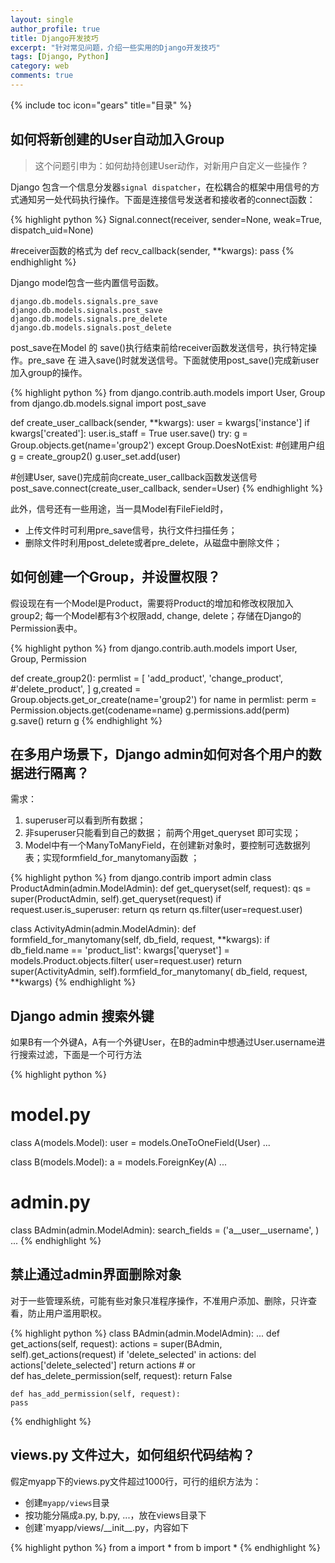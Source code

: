 ```yaml
---
layout: single
author_profile: true
title: Django开发技巧
excerpt: "针对常见问题，介绍一些实用的Django开发技巧"
tags: [Django, Python]
category: web
comments: true
---
```

{% include toc icon="gears" title="目录" %}

## 如何将新创建的User自动加入Group

> 这个问题引申为：如何劫持创建User动作，对新用户自定义一些操作 ?  

Django 包含一个信息分发器`signal dispatcher`，在松耦合的框架中用信号的方式通知另一处代码执行操作。下面是连接信号发送者和接收者的connect函数：

{% highlight python %}
Signal.connect(receiver, sender=None, weak=True, dispatch_uid=None)

#receiver函数的格式为
def recv_callback(sender, **kwargs):
	pass
{% endhighlight %}

Django model包含一些内置信号函数。

	django.db.models.signals.pre_save
	django.db.models.signals.post_save
	django.db.models.signals.pre_delete
	django.db.models.signals.post_delete

post_save在Model 的 save()执行结束前给receiver函数发送信号，执行特定操作。pre_save 在 进入save()时就发送信号。下面就使用post_save()完成新user加入group的操作。


{% highlight python %}
from django.contrib.auth.models import User, Group
from django.db.models.signal import post_save

def create_user_callback(sender, **kwargs):
    user = kwargs['instance']
    if kwargs['created']:
        user.is_staff = True
        user.save()
        try:
            g = Group.objects.get(name='group2')
        except Group.DoesNotExist:
	    #创建用户组
            g = create_group2()
        g.user_set.add(user)

#创建User, save()完成前向create_user_callback函数发送信号
post_save.connect(create_user_callback, sender=User)
{% endhighlight %}

此外，信号还有一些用途，当一具Model有FileField时，

- 上传文件时可利用pre_save信号，执行文件扫描任务；
- 删除文件时利用post_delete或者pre_delete，从磁盘中删除文件；


## 如何创建一个Group，并设置权限？

假设现在有一个Model是Product，需要将Product的增加和修改权限加入group2;
每一个Model都有3个权限add, change, delete；存储在Django的Permission表中。


{% highlight python %}
from django.contrib.auth.models import User, Group, Permission

def create_group2():
    permlist = [
        'add_product',
        'change_product',
        #'delete_product',
    ]
    g,created = Group.objects.get_or_create(name='group2')
    for name in permlist:
        perm = Permission.objects.get(codename=name)
        g.permissions.add(perm)
    g.save()
    return g
{% endhighlight %}


## 在多用户场景下，Django admin如何对各个用户的数据进行隔离？

需求：
	
1. superuser可以看到所有数据；
2. 非superuser只能看到自己的数据； 前两个用get_queryset 即可实现；
3. Model中有一个ManyToManyField，在创建新对象时，要控制可选数据列表；实现formfield_for_manytomany函数 ；

{% highlight python %}
from django.contrib import admin
class ProductAdmin(admin.ModelAdmin):
    def get_queryset(self, request):
        qs = super(ProductAdmin, self).get_queryset(request)
        if request.user.is_superuser:
            return qs
        return qs.filter(user=request.user)

class ActivityAdmin(admin.ModelAdmin):
    def formfield_for_manytomany(self, db_field, request, **kwargs):
        if db_field.name == 'product_list':
            kwargs['queryset'] = models.Product.objects.filter(
                user=request.user)
        return super(ActivityAdmin, self).formfield_for_manytomany(
            db_field, request, **kwargs)
{% endhighlight %}

## Django admin 搜索外键
如果B有一个外键A，A有一个外键User，在B的admin中想通过User.username进行搜索过滤，下面是一个可行方法

{% highlight python %}
# model.py
class A(models.Model):
	user = models.OneToOneField(User)
	...

class B(models.Model):
	a = models.ForeignKey(A)
	...

# admin.py
class BAdmin(admin.ModelAdmin):
	search_fields = ('a__user__username', )
	...
{% endhighlight %}

## 禁止通过admin界面删除对象

对于一些管理系统，可能有些对象只准程序操作，不准用户添加、删除，只许查看，防止用户滥用职权。


{% highlight python %}
class BAdmin(admin.ModelAdmin):
    ...
    def get_actions(self, request):
        actions = super(BAdmin, self).get_actions(request)
        if 'delete_selected' in actions:
            del actions['delete_selected']
        return actions
    # or   
    def has_delete_permission(self, request):
        return False

    def has_add_permission(self, request):
	pass

{% endhighlight %}


## views.py 文件过大，如何组织代码结构？

假定myapp下的views.py文件超过1000行，可行的组织方法为：

- 创建`myapp/views`目录
- 按功能分隔成a.py, b.py, ...，放在views目录下
- 创建`myapp/views/\_\_init\_\_.py，内容如下

{% highlight python %}
	from a import *
	from b import *
{% endhighlight %}
